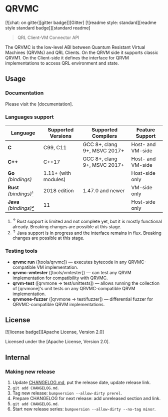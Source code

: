 # QRVMC

[![chat: on gitter][gitter badge]][Gitter]
[![readme style: standard][readme style standard badge]][standard readme]

> QRL Client-VM Connector API

The QRVMC is the low-level ABI between Quantum Resistant Virtual Machines (QRVMs) and QRL Clients. On the QRVM side it supports classic QRVM1.
On the Client-side it defines the interface for QRVM implementations
to access QRL environment and state.


## Usage

### Documentation

Please visit the [documentation].

### Languages support

| Language                      | Supported Versions   | Supported Compilers          | Feature Support   |
|-------------------------------|----------------------|------------------------------|-------------------|
| **C**                         | C99, C11             | GCC 8+, clang 9+, MSVC 2017+ | Host- and VM-side |
| **C++**                       | C++17                | GCC 8+, clang 9+, MSVC 2017+ | Host- and VM-side |
| **Go** _(bindings)_           | 1.11+ (with modules) |                              | Host-side only    |
| **Rust** _(bindings)_[¹](#n1) | 2018 edition         | 1.47.0 and newer             | VM-side only      |
| **Java** _(bindings)_[²](#n2) | 11                   |                              | Host-side only    |

1. <sup id="n1">↑</sup> Rust support is limited and not complete yet, but it is mostly functional already. Breaking changes are possible at this stage.
2. <sup id="n2">↑</sup> Java support is in progress and the interface remains in flux. Breaking changes are possible at this stage.

### Testing tools

* **qrvmc run** ([tools/qrvmc]) — executes bytecode in any QRVMC-compatible VM implementation.
* **qrvmc-vmtester** ([tools/vmtester]) — can test any QRVM implementation for compatibility with QRVMC.
* **qrvm-test** ([qrvmone → test/unittests]) — allows running the collection of [qrvmone]'s unit tests on any QRVMC-compatible QRVM implementation.
* **qrvmone-fuzzer** ([qrvmone → test/fuzzer]) — differential fuzzer for QRVMC-compatible QRVM implementations. 

## License

[![license badge]][Apache License, Version 2.0]

Licensed under the [Apache License, Version 2.0].

## Internal

### Making new release

1. Update [CHANGELOG.md](CHANGELOG.md), put the release date, update release link.
2. `git add CHANGELOG.md`.
3. Tag new release: `bumpversion --allow-dirty prerel`.
4. Prepare CHANGELOG for next release: add unreleased section and link.
5. `git add CHANGELOG.md`.
6. Start new release series: `bumpversion --allow-dirty --no-tag minor`.